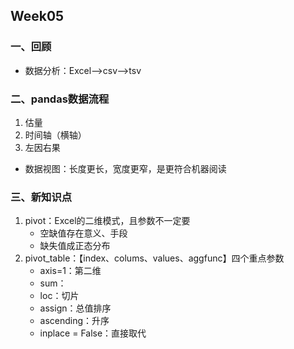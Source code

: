 ## Week05
### 一、回顾
* 数据分析：Excel——>csv——>tsv
### 二、pandas数据流程
1. 估量
2. 时间轴（横轴）
3. 左因右果
* 数据视图：长度更长，宽度更窄，是更符合机器阅读
### 三、新知识点
1. pivot：Excel的二维模式，且参数不一定要
   * 空缺值存在意义、手段
   * 缺失值成正态分布
2. pivot_table：【index、colums、values、aggfunc】四个重点参数
   * axis=1：第二维
   * sum：
   * loc：切片
   * assign：总值排序
   * ascending：升序
   * inplace = False：直接取代

